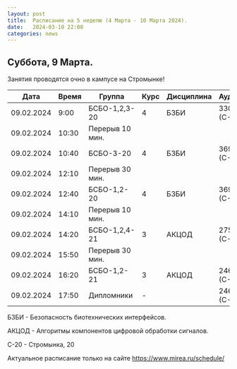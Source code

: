 ```yaml
---
layout: post
title:  Расписание на 5 неделю (4 Марта - 10 Марта 2024).
date:   2024-03-10 22:00
categories: news
---
```


## Суббота, 9 Марта.
Занятия проводятся очно в кампусе на Стромынке!

| Дата          | Время   | Группа               | Курс | Дисциплина  | Аудитория  | Материалы |
| ------------- | ------- | -------------------- | ---- | ----------- | ---------- | --------- |
|09.02.2024     |9:00     |БСБО-1,2,3-20         |   4  |БЗБИ         |  330 (С-20)|           |
|09.02.2024     |10:30    |Перерыв 10 мин.       |      |             |            |           |
|09.02.2024     |10:40    |БСБО-3-20             |   4  |БЗБИ         |  369 (С-20)|           |
|09.02.2024     |12:10    |Перерыв 30 мин.       |      |             |            |           |
|09.02.2024     |12:40    |БСБО-1,2-20           |   4  |БЗБИ         |  369 (С-20)|           |
|09.02.2024     |14:10    |Перерыв 10 мин.       |      |             |            |           |
|09.02.2024     |14:20    |БСБО-1,2,4-21         |   3  |АКЦОД        |  275 (С-20)|           |
|09.02.2024     |15:50    |Перерыв 30 мин.       |      |             |            |           |
|09.02.2024     |16:20    |БСБО-1,2-21           |   3  |АКЦОД        |  246 (С-20)|           |
|09.02.2024     |17:50    |Дипломники            |   -  |             |  246 (С-20)|           |

БЗБИ - Безопасность биотехнических интерфейсов.

АКЦОД - Алгоритмы компонентов цифровой обработки сигналов.

С-20 - Стромынка, 20


Актуальное расписание только на сайте https://www.mirea.ru/schedule/


